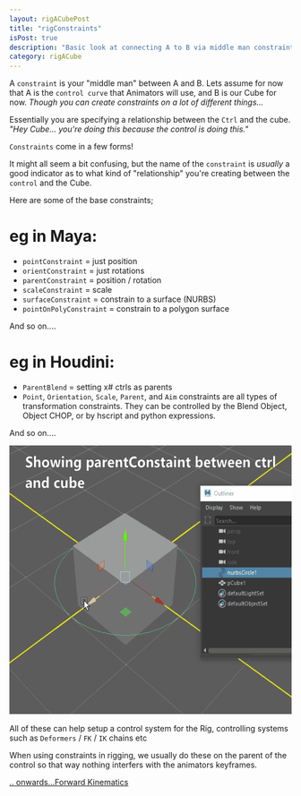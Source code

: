 ```yaml
---
layout: rigACubePost
title: "rigConstraints"
isPost: true
description: "Basic look at connecting A to B via middle man constraints"
category: rigACube
---
```


A `constraint` is your "middle man" between A and B. Lets assume for now that A is the 
`control curve` that Animators will use, and B is our Cube for now. *Though you 
can create constraints on a lot of different things...*

Essentially you are specifying a relationship between the `Ctrl` and the cube.
*"Hey Cube... you're doing this because the control is doing this."*

`Constraints` come in a few forms!

It might all seem a bit confusing, but the name of the `constraint` is *usually* a good
indicator as to what kind of "relationship" you're creating between the `control`
and the Cube.

Here are some of the base constraints;
 
eg in Maya:
===========
- `pointConstraint`   = just position
- `orientConstraint`  = just rotations
- `parentConstraint`  = position / rotation
- `scaleConstraint`   = scale 
- `surfaceConstraint` = constrain to a surface (NURBS)
- `pointOnPolyConstraint` = constrain to a polygon surface

And so on....

eg in Houdini:
==============
- `ParentBlend` = setting x# ctrls as parents
- `Point`, `Orientation`, `Scale`, `Parent`, and `Aim` constraints are all types of 
transformation constraints. They can be controlled by the Blend Object, 
Object CHOP, or by hscript and python expressions.

And so on....

<img src="/assets/examples/cube_constraint01.gif" width="640" height="480" alt="constraint">

All of these can help setup a control system for the Rig, controlling systems such as
`Deformers` / `FK` / `IK` chains etc

When using constraints in rigging, we usually do these on the parent of
the control so that way nothing interfers with the animators keyframes.

[.. onwards...Forward Kinematics](2019-09-14-forwardkinematics.md)
